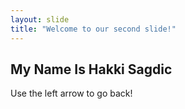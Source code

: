 ```yaml
---
layout: slide
title: "Welcome to our second slide!"
---
```

## My Name Is Hakki Sagdic
Use the left arrow to go back!
